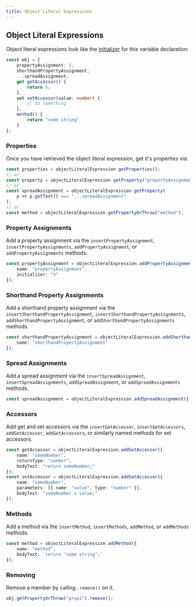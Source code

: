 ```yaml
---
title: Object Literal Expressions
---
```


## Object Literal Expressions

Object literal expressions look like the [initializer](initializers) for this variable declaration:

```ts
const obj = {
    propertyAssignment: 5,
    shorthandPropertyAssignment,
    ...spreadAssignment,
    get getAccessor() {
        return 5;
    },
    set setAccessor(value: number) {
        // do something
    },
    method() {
        return "some string"
    }
};
```

### Properties

Once you have retrieved the object literal expression, get it's properties via:

```ts
const properties = objectLiteralExpression.getProperties();
// or
const property = objectLiteralExpression.getProperty("propertyAssignment");
// or
const spreadAssignment = objectLiteralExpression.getProperty(
    p => p.getText() === "...spreadAssignment"
);
// or
const method = objectLiteralExpression.getPropertyOrThrow("method");
```

### Property Assignments

Add a property assignment via the `insertPropertyAssignment`, `insertPropertyAssignments`, `addPropertyAssignment`, or `addPropertyAssignments` methods.

```ts
const propertyAssignment = objectLiteralExpression.addPropertyAssignment({
    name: "propertyAssignment",
    initializer: "5"
});
```

### Shorthand Property Assignments

Add a shorthand property assignment via the `insertShorthandPropertyAssignment`, `insertShorthandPropertyAssignments`,
`addShorthandPropertyAssignment`, or `addShorthandPropertyAssignments` methods.

```ts
const shorthandPropertyAssignment = objectLiteralExpression.addShorthandPropertyAssignment({
    name: "shorthandPropertyAssignment"
});
```

### Spread Assignments

Add a spread assignment via the `insertSpreadAssignment`, `insertSpreadAssignments`, `addSpreadAssignment`, or `addSpreadAssignments` methods.

```ts
const spreadAssignment = objectLiteralExpression.addSpreadAssignment({ expression: "spreadAssignment" });
```

### Accessors

Add get and set accessors via the `insertGetAccessor`, `insertGetAccessors`, `addGetAccessor`, `addGetAccessors`, or similarly named methods for set accessors.

```ts
const getAccessor = objectLiteralExpression.addGetAccessor({
    name: "someNumber",
    returnType: "number",
    bodyText: "return someNumber;"
});
const setAccessor = objectLiteralExpression.addSetAccessor({
    name: "someNumber",
    parameters: [{ name: "value", type: "number" }],
    bodyText: "someNumber = value;"
});
```

### Methods

Add a method via the `insertMethod`, `insertMethods`, `addMethod`, or `addMethods` methods.

```ts
const method = objectLiteralExpression.addMethod({
    name: "method",
    bodyText: `return "some string";`
});
```


### Removing

Remove a member by calling `.remove()` on it.

```ts setup: const obj: ObjectLiteralExpression;
obj.getPropertyOrThrow("prop1").remove();
```
